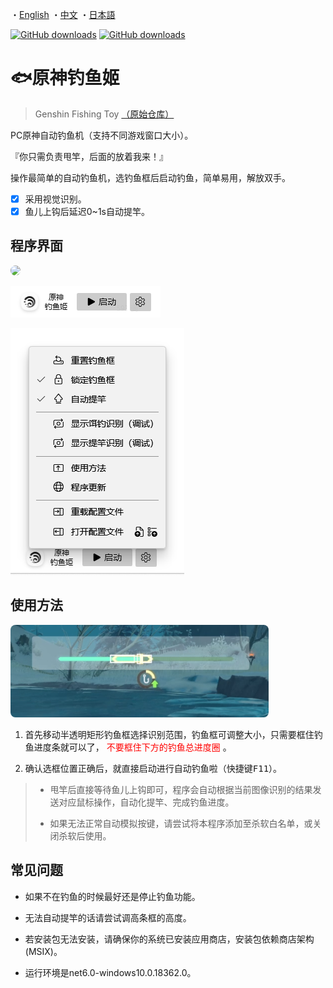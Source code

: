 ・[English](README.en.md) ・[中文](README.md) ・[日本語](README.jp.md)

[![GitHub downloads](https://img.shields.io/github/downloads/genshin-matrix/genshin-fishing-toy/total)](https://github.com/emako/genshin-fishing-toy/releases)
[![GitHub downloads](https://img.shields.io/github/downloads/genshin-matrix/genshin-fishing-toy/latest/total)](https://github.com/emako/genshin-fishing-toy/releases)

# 🐟原神钓鱼姬

> Genshin Fishing Toy [（原始仓库）](https://github.com/babalae/genshin-fishing-toy)

PC原神自动钓鱼机（支持不同游戏窗口大小）。

『你只需负责甩竿，后面的放着我来！』

操作最简单的自动钓鱼机，选钓鱼框后启动钓鱼，简单易用，解放双手。

- [x] 采用视觉识别。
- [x] 鱼儿上钩后延迟0~1s自动提竿。

## 程序界面

<img src="/src/GenshinFishingToy/Resources/demo.gif" style="zoom:100%;border 0px solid white;border-radius:10px" />

![](assets/image1.zh.png)

![](assets/image2.zh.png)

## 使用方法

<img src="src/GenshinFishingToy/Resources/demo.png" alt="demo" style="zoom:80%;border 0px solid white;border-radius:10px" />

1. 首先移动半透明矩形钓鱼框选择识别范围，钓鱼框可调整大小，只需要框住钓鱼进度条就可以了，<font color='red'> 不要框住下方的钓鱼总进度圈 </font>。

2. 确认选框位置正确后，就直接启动进行自动钓鱼啦（快捷键<kbd>F11</kbd>）。

> - 甩竿后直接等待鱼儿上钩即可，程序会自动根据当前图像识别的结果发送对应鼠标操作，自动化提竿、完成钓鱼进度。
>
> - 如果无法正常自动模拟按键，请尝试将本程序添加至杀软白名单，或关闭杀软后使用。

## 常见问题
- 如果不在钓鱼的时候最好还是停止钓鱼功能。
- 无法自动提竿的话请尝试调高条框的高度。
  
- 若安装包无法安装，请确保你的系统已安装应用商店，安装包依赖商店架构 (MSIX)。

- 运行环境是net6.0-windows10.0.18362.0。


